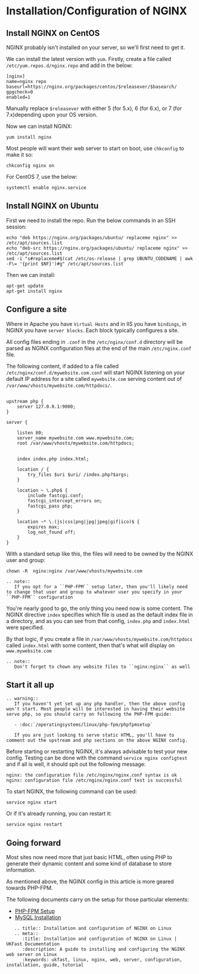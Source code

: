# Installation/Configuration of NGINX

## Install NGINX on CentOS

NGINX probably isn't installed on your server, so we'll first need to get it.

We can install the latest version with `yum`. Firstly, create a file called `/etc/yum.repos.d/nginx.repo` and add in the below:

```console
[nginx]
name=nginx repo
baseurl=https://nginx.org/packages/centos/$releasever/$basearch/
gpgcheck=0
enabled=1
```
Manually replace `$releasever` with either 5 (for 5.x), 6 (for 6.x), or 7 (for 7.x)depending upon your OS version.

Now we can install NGINX:

```console
yum install nginx
```

Most people will want their web server to start on boot, use `chkconfig` to make it so:

```console
chkconfig nginx on
```
For CentOS 7, use the below:
```console
systemctl enable nginx.service
```
## Install NGINX on Ubuntu

First we need to install the repo. Run the below commands in an SSH session:
```
echo "deb https://nginx.org/packages/ubuntu/ replaceme nginx" >> /etc/apt/sources.list
echo "deb-src https://nginx.org/packages/ubuntu/ replaceme nginx" >> /etc/apt/sources.list
sed -i "s#replaceme#$(cat /etc/os-release | grep UBUNTU_CODENAME | awk -F\= '{print $NF}')#g" /etc/apt/sources.list
```
Then we can install:
```
apt-get update
apt-get install nginx
```
## Configure a site

Where in Apache you have `Virtual Hosts` and in IIS you have `bindings`, in NGINX you have `server blocks`. Each block typically configures a site.

All config files ending in `.conf` in the `/etc/nginx/conf.d` directory will be parsed as NGINX configuration files at the end of the main `/etc/nginx.conf` file.

The following content, if added to a file called `/etc/nginx/conf.d/mywebsite.com.conf` will start NGINX listening on your default IP address for a site called `mywebsite.com` serving content out of `/var/www/vhosts/mywebsite.com/httpdocs/`.

```nginx

upstream php {
    server 127.0.0.1:9000;
}

server {

    listen 80;
    server_name mywebsite.com www.mywebsite.com;
    root /var/www/vhosts/mywebsite.com/httpdocs;


    index index.php index.html;

    location / {
        try_files $uri $uri/ /index.php?$args;
    }

    location ~ \.php$ {
        include fastcgi.conf;
        fastcgi_intercept_errors on;
        fastcgi_pass php;
    }

    location ~* \.(js|css|png|jpg|jpeg|gif|ico)$ {
        expires max;
        log_not_found off;
    }
}
```

With a standard setup like this, the files will need to be owned by the NGINX user and group:

```console
chown -R  nginx:nginx /var/www/vhosts/mywebsite.com
```

```eval_rst
.. note::
   If you opt for a ``PHP-FPM`` setup later, then you'll likely need to change that user and group to whatever user you specify in your ``PHP-FPM`` configuration
```

You're nearly good to go, the only thing you need now is some content. The NGINX directive `index` specifies which file is used as the default index file in a directory, and as you can see from that config, `index.php` and `index.html` were specified.

By that logic, if you create a file in `/var/www/vhosts/mywebsite.com/httpdocs` called `index.html` with some content, then that's what will display on `www.mywebsite.com`

```eval_rst
.. note::
   Don't forget to chown any website files to ``nginx:nginx`` as well
```

## Start it all up

```eval_rst
.. warning::
   If you haven't yet set up any php handler, then the above config won't start. Most people will be interested in having their website serve php, so you should carry on following the PHP-FPM guide:

   - :doc:`/operatingsystems/linux/php-fpm/phpfpmsetup`

   If you are just looking to serve static HTML, you'll have to comment out the upstream and php sections on the above NGINX config.
```

Before starting or restarting NGINX, it's always advisable to test your new config. Testing can be done with the command `service nginx configtest` and if all is well, it should spit out the following message:

```console
nginx: the configuration file /etc/nginx/nginx.conf syntax is ok
nginx: configuration file /etc/nginx/nginx.conf test is successful
```

To start NGINX, the following command can be used:

```console
service nginx start
```

Or if it's already running, you can restart it:

```console
service nginx restart
```

## Going forward

Most sites now need more that just basic HTML, often using PHP to generate their dynamic content and some kind of database to store information.

As mentioned above, the NGINX config in this article is more geared towards PHP-FPM.

The following documents carry on the setup for those particular elements:

- [PHP-FPM Setup](/operatingsystems/linux/php-fpm/phpfpmsetup)
- [MySQL Installation](/operatingsystems/linux/mysql/installation)

```eval_rst
   .. title:: Installation and configuration of NGINX on Linux
   .. meta::
      :title: Installation and configuration of NGINX on Linux | UKFast Documentation
      :description: A guide to installing and configuring the NGINX web server on Linux
      :keywords: ukfast, linux, nginx, web, server, configuration, installation, guide, tutorial
```
